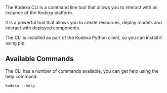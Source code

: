 The Kodexa CLI is a command line tool that allows you to interact with an instance of the Kodexa platform.  

It is a powerful tool that allows you to create resources, deploy models and interact with deployed components.

The CLI is installed as part of the Kodexa Python client, so you can install it using pip.

## Available Commands

The CLI has a number of commands available, you can get help using the help command:

```cli
kodexa --help
```